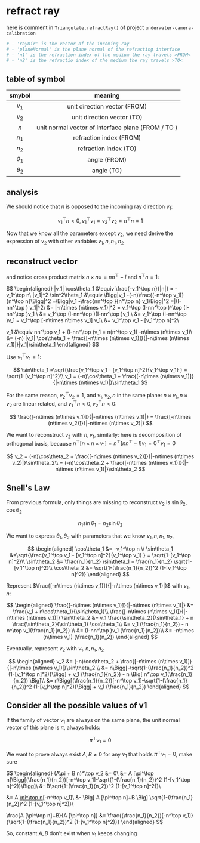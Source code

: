 # refract ray

here is comment in `Triangulate.refractRay()`
of project `underwater-camera-calibration`

```python
# - 'rayDir' is the vector of the incoming ray
# - 'planeNormal' is the plane normal of the refracting interface
# - 'n1' is the refraction index of the medium the ray travels >FROM<
# - 'n2' is the refractio index of the medium the ray travels >TO<
```

## table of symbol

|    smybol    |                      meaning                      |
| :----------: | :------------------------------------------------: |
|   $v_1$   |            unit direction vector (FROM)            |
|   $v_2$   |             unit direction vector (TO)             |
|    $n$    | unit normal vector of interface plane (FROM / TO ) |
|   $n_1$   |              refraction index (FROM)              |
|   $n_2$   |               refraction index (TO)               |
| $\theta_1$ |                    angle (FROM)                    |
| $\theta_2$ |                     angle (TO)                     |

## analysis

We should notice that $n$ is opposed to the incoming ray direction $v_1$:

$$
v_1 ^\top  n < 0, v_1^\top  v_1=v_2^\top  v_2 = n^\top  n =1
$$

Now that we know all the parameters except $v_2$,
we need derive the expression of $v_2$ with other variables $v_1, n, n_1, n_2$

## reconstruct vector

and notice cross product matrix $n\times n\times=nn^\top -I$ and $n^\top  n =1$:

$$
\begin{aligned}
|v_1| \cos\theta_1 &\equiv \frac{-v_1^\top  n}{|n|}
= -v_1^\top  n\\
|v_1|^2 \sin^2\theta_1 &\equiv \Bigg|v_1 -(-n)\frac{(-n^\top v_1)}{n^\top  n}\Bigg|^2 
=\Bigg|v_1 -\frac{nn^\top }{n^\top  n} v_1\Bigg|^2
=|(I-nn^\top ) v_1|^2\\
&= |-n\times (n\times v_1)|^2 = v_1^\top  (I-nn^\top )^\top (I-nn^\top )v_1 \\
&= v_1^\top  (I-nn^\top )(I-nn^\top )v_1 \\
&= v_1^\top  (I-nn^\top )v_1 = v_1^\top  [-n\times n\times v_1] v_1\\
&= v_1^\top  v_1 - [v_1^\top n]^2\\

v_1 &\equiv nn^\top v_1 + (I-nn^\top )v_1 = n(n^\top v_1) -n\times (n\times v_1)\\
&= (-n) |v_1| \cos\theta_1 + \frac{[-n\times (n\times v_1)]}{|-n\times (n\times v_1)|}|v_1|\sin\theta_1
\end{aligned}
$$

Use $v_1^\top  v_1=1$:

$$
\sin\theta_1 =\sqrt{\frac{v_1^\top  v_1 - [v_1^\top n]^2}{v_1^\top  v_1} } = \sqrt{1-[v_1^\top n]^2}\\
v_1 = (-n)\cos\theta_1 + \frac{[-n\times (n\times v_1)]}{|-n\times (n\times v_1)|}\sin\theta_1
$$

For the same reason, $v_2^\top v_2=1$,
and $v_1, v_2, n$ in the same plane: $n\times v_1, n\times v_2$ are linear related,
and $v_1^\top  n < 0, v_2^\top  n < 0$:

$$
\frac{[-n\times (n\times v_1)]}{|-n\times (n\times v_1)|}
= \frac{[-n\times (n\times v_2)]}{|-n\times (n\times v_2)|}
$$

We want to reconstruct $v_2$ with $n, v_1$, similarly:
here is decomposition of orthogonal basis,
because $n^\top [n\times n\times v_1]=n^\top [nn^\top -I]v_1=0^\top v_1=0$

$$
v_2 = (-n)\cos\theta_2 + \frac{[-n\times (n\times v_2)]}{|-n\times (n\times v_2)|}\sin\theta_2\\
= (-n)\cos\theta_2 + \frac{[-n\times (n\times v_1)]}{|-n\times (n\times v_1)|}\sin\theta_2
$$

## Snell's Law

From previous formula, only things are missing to reconstruct $v_2$ is $\sin\theta_2, \cos\theta_2$

$$
n_1 \sin\theta_1 = n_2 \sin\theta_2
$$

We want to express $\theta_1, \theta_2$ with parameters that we know $v_1, n, n_1, n_2$,

$$
\begin{aligned}
\cos\theta_1 &= -v_1^\top n \\
\sin\theta_1 &=\sqrt{\frac{v_1^\top  v_1 - [v_1^\top n]^2}{v_1^\top  v_1} } = \sqrt{1-[v_1^\top n]^2}\\
\sin\theta_2 &= \frac{n_1}{n_2} \sin\theta_1 = \frac{n_1}{n_2} \sqrt{1-[v_1^\top n]^2}\\
\cos\theta_2 &= \sqrt{1-(\frac{n_1}{n_2})^2 (1-[v_1^\top n]^2)}
\end{aligned}
$$

Represent $\frac{[-n\times (n\times v_1)]}{|-n\times (n\times v_1)|}$ with $v_1, n$:

$$
\begin{aligned}
\frac{[-n\times (n\times v_1)]}{|-n\times (n\times v_1)|}
&= \frac{v_1 + n\cos\theta_1}{\sin\theta_1}\\
\frac{[-n\times (n\times v_1)]}{|-n\times (n\times v_1)|} \sin\theta_2 
&= v_1 \frac{\sin\theta_2}{\sin\theta_1} + n \frac{\sin\theta_2}{\sin\theta_1} \cos\theta_1\\
&= v_1 (\frac{n_1}{n_2}) - n n^\top v_1(\frac{n_1}{n_2}) \\
&= (I-nn^\top )v_1 (\frac{n_1}{n_2})\\
&= -n\times (n\times v_1) (\frac{n_1}{n_2})
\end{aligned}
$$

Eventually, represent $v_2$ with $v_1, n, n_1, n_2$

$$
\begin{aligned}
v_2 &= (-n)\cos\theta_2 + \frac{[-n\times (n\times v_1)]}{|-n\times (n\times v_1)|}\sin\theta_2 \\
&= n\Bigg[-\sqrt{1-(\frac{n_1}{n_2})^2 (1-[v_1^\top n]^2)}\Bigg] + v_1 (\frac{n_1}{n_2}) - n \Big[ n^\top  v_1(\frac{n_1}{n_2}) \Big]\\
&= n\Bigg[(\frac{n_1}{n_2})[-n^\top  v_1]-\sqrt{1-(\frac{n_1}{n_2})^2 (1-[v_1^\top  n]^2)}\Bigg] + v_1 (\frac{n_1}{n_2})
\end{aligned}
$$

## Consider all the possible values of v1

If the family of vector $v_1$ are always on the same plane,
the unit normal vector of this plane is $\pi$, always holds:

$$
\pi^\top  v_1 = 0
$$

We want to prove always exist $A, B\neq 0$ for any $v_1$ that holds $\pi^\top  v_1 =0$, make sure

$$
\begin{aligned}
(A\pi + B n)^\top  v_2 &= 0\\
&= A [\pi^\top  n]\Bigg[(\frac{n_1}{n_2})[-n^\top v_1]-\sqrt{1-(\frac{n_1}{n_2})^2 (1-[v_1^\top n]^2)}\Bigg]\\
&- B\sqrt{1-(\frac{n_1}{n_2})^2 (1-[v_1^\top n]^2)}\\

&= A [\pi^\top  n](\frac{n_1}{n_2})[-n^\top v_1]\\
&- \Big[ A [\pi^\top  n]+B \Big] \sqrt{1-(\frac{n_1}{n_2})^2 (1-[v_1^\top n]^2)}\\

\frac{A [\pi^\top  n]+B}{A [\pi^\top  n]} &= \frac{(\frac{n_1}{n_2})[-n^\top v_1]}{\sqrt{1-(\frac{n_1}{n_2})^2 (1-[v_1^\top n]^2)}}
\end{aligned}
$$

So, constant $A, B$ don't exist when $v_1$ keeps changing
